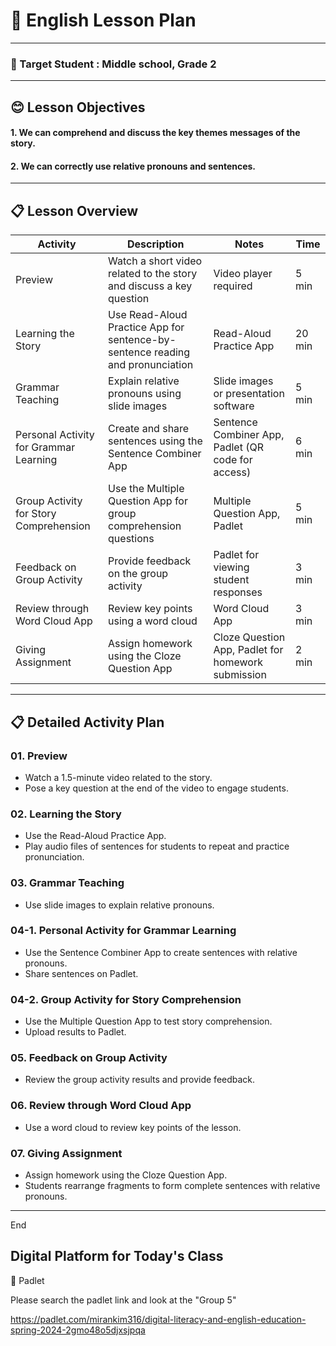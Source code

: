 # 🏫 English Lesson Plan

---

### 🚀 Target Student : Middle school, Grade 2

---

## 😊 Lesson Objectives
#### 1. We can comprehend and discuss the key themes messages of the story.
#### 2. We can correctly use relative pronouns and sentences.


---

## 📋 Lesson Overview


| Activity                                            | Description                                                                          | Notes                                                                                  | Time  |
|-----------------------------------------------------|--------------------------------------------------------------------------------------|---------------------------------------------------------------------------------------|-------|
| Preview                                             | Watch a short video related to the story and discuss a key question                  | Video player required                                                                 | 5 min |
| Learning the Story                                  | Use Read-Aloud Practice App for sentence-by-sentence reading and pronunciation       | Read-Aloud Practice App                                                               | 20 min|
| Grammar Teaching                                    | Explain relative pronouns using slide images                                         | Slide images or presentation software                                                 | 5 min |
| Personal Activity for Grammar Learning              | Create and share sentences using the Sentence Combiner App                           | Sentence Combiner App, Padlet (QR code for access)                                     | 6 min |
| Group Activity for Story Comprehension              | Use the Multiple Question App for group comprehension questions                      | Multiple Question App, Padlet                                                         | 5 min |
| Feedback on Group Activity                          | Provide feedback on the group activity                                               | Padlet for viewing student responses                                                  | 3 min |
| Review through Word Cloud App                       | Review key points using a word cloud                                                 | Word Cloud App                                                                        | 3 min |
| Giving Assignment                                   | Assign homework using the Cloze Question App                                         | Cloze Question App, Padlet for homework submission                                    | 2 min |


---

## 📋 Detailed Activity Plan

### 01. Preview

- Watch a 1.5-minute video related to the story.
- Pose a key question at the end of the video to engage students.

### 02. Learning the Story

- Use the Read-Aloud Practice App.
- Play audio files of sentences for students to repeat and practice pronunciation.

### 03. Grammar Teaching

- Use slide images to explain relative pronouns.


### 04-1. Personal Activity for Grammar Learning

- Use the Sentence Combiner App to create sentences with relative pronouns.
- Share sentences on Padlet.


### 04-2. Group Activity for Story Comprehension

- Use the Multiple Question App to test story comprehension.
- Upload results to Padlet.


### 05. Feedback on Group Activity

- Review the group activity results and provide feedback.


### 06. Review through Word Cloud App

- Use a word cloud to review key points of the lesson.


### 07. Giving Assignment

- Assign homework using the Cloze Question App.
- Students rearrange fragments to form complete sentences with relative pronouns.





---


End


## Digital Platform for Today's Class

💙 Padlet

Please search the padlet link and look at the "Group 5" 

https://padlet.com/mirankim316/digital-literacy-and-english-education-spring-2024-2gmo48o5djxsjpqa 

